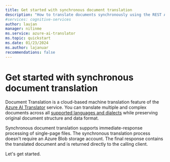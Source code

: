 ```yaml
---
title: Get started with synchronous document translation
description: "How to translate documents synchronously using the REST API"
#services: cognitive-services
author: laujan
manager: nitinme
ms.service: azure-ai-translator
ms.topic: quickstart
ms.date: 01/23/2024
ms.author: lajanuar
recommendations: false
---
```


# Get started with synchronous document translation

Document Translation is a cloud-based machine translation feature of the [Azure AI Translator](../translator-overview.md) service.  You can translate multiple and complex documents across all [supported languages and dialects](../../language-support.md) while preserving original document structure and data format.

Synchronous document translation supports immediate-response processing of single-page files. The synchronous translation process doesn't require an Azure Blob storage account. The final response contains the translated document and is returned directly to the calling client.

Let's get started.
